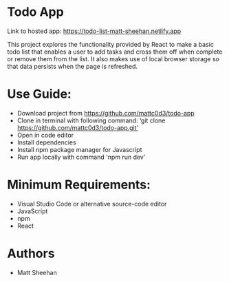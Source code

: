 # Todo App

Link to hosted app: https://todo-list-matt-sheehan.netlify.app

This project explores the functionality provided by React to make a basic todo list that enables a user to add tasks and cross them off when complete or remove them from the list. It also makes use of local browser storage so that data persists when the page is refreshed.

# Use Guide:
- Download project from https://github.com/mattc0d3/todo-app
- Clone in terminal with following command: ‘git clone https://github.com/mattc0d3/todo-app.git’
- Open in code editor
- Install dependencies
- Install npm package manager for Javascript
- Run app locally with command 'npm run dev'

# Minimum Requirements:
- Visual Studio Code or alternative source-code editor
- JavaScript
- npm
- React

# Authors
- Matt Sheehan
